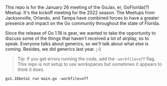 This repo is for the January 26 meeting of the GoJax, er, GoFlorida(?) Meetup. It's the kickoff meeting for the 2022 
season. The Meetups from Jacksonville, Orlando, and Tampa have combined forces to have a greater presence and impact
on the Go community throughout the state of Florida.

Since the release of Go 1.18 is gear, we wanted to take the opportunity to discuss some of the things that haven't
received a lot of airplay, so to speak. Everyone talks about generics, so we'll talk about what else is coming. Besides,
we did generics last year. ;-)

> Tip: If you get errors running the code, add the `-workfile=off` flag. This repo is not setup to use workspaces but sometimes it appears to think it does.

`go1.18beta1 run main.go -workfile=off`
 